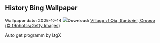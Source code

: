 ## History Bing Wallpaper
Wallpaper date: 2025-10-14
![](https://www.bing.com/th?id=OHR.OiaSantorini_EN-IN1120659407_UHD.jpg&w=1000)Download: [Village of Oia, Santorini, Greece (© f9photos/Getty Images)](https://www.bing.com/th?id=OHR.OiaSantorini_EN-IN1120659407_UHD.jpg)

Auto get programm by LtgX
